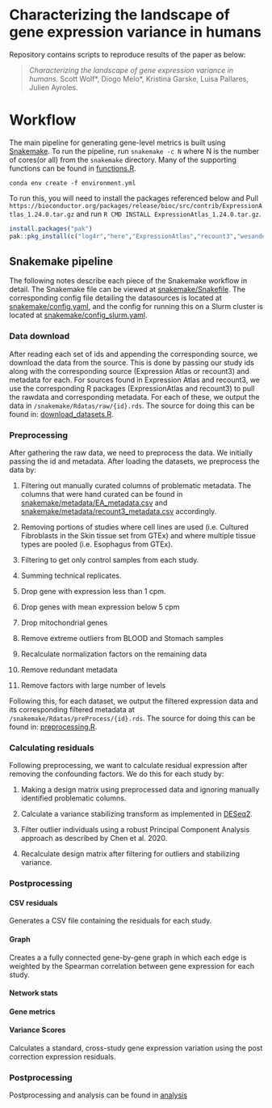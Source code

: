 # Characterizing the landscape of gene expression variance in humans

Repository contains scripts to reproduce results of the paper as below:

> *Characterizing the landscape of gene expression variance in humans.*
> Scott Wolf*, Diogo Melo*, Kristina Garske, Luisa Pallares, Julien Ayroles.

# Workflow

The main pipeline for generating gene-level metrics is built using [Snakemake](https://snakemake.readthedocs.io/en/stable/). To run the pipeline, run `snakemake -c N` where N is the number of cores(or all) from the `snakemake` directory. Many of the supporting functions can be found in [functions.R](functions.R).

`conda env create -f environment.yml`

To run this, you will need to install the packages referenced below and
Pull `https://bioconductor.org/packages/release/bioc/src/contrib/ExpressionAtlas_1.24.0.tar.gz` and run `R CMD INSTALL ExpressionAtlas_1.24.0.tar.gz`.
```r
install.packages("pak")
pak::pkg_install(c("log4r","here","ExpressionAtlas","recount3","wesanderson", "cowplot", "rrcov", "AnnotationDbi", "DESeq2", "sergihervas/iMKT", "clusterProfiler", "viridis", "org.Hs.eg.db","edgeR", "janitor", "vsn","doMC", "Rfast", "missMDA", "corrplot", "vegan", "Hmisc"))
```
## Snakemake pipeline

The following notes describe each piece of the Snakemake workflow in detail. The Snakemake file can be viewed at [snakemake/Snakefile](snakemake/Snakefile). The corresponding config file detailing the datasources is located at [snakemake/config.yaml](snakemake/config.yaml), and the config for running this on a Slurm cluster is located at [snakemake/config_slurm.yaml](snakemake/config_slurm.yaml).

### Data download

After reading each set of ids and appending the corresponding source, we download the data from the source. This is done by passing our study ids along with the corresponding source (Expression Atlas or recount3) and metadata for each. For sources found in Expression Atlas and recount3, we use the corresponding R packages (ExpressionAtlas and recount3) to pull the rawdata and corresponding metadata. For each of these, we output the data in `/snakemake/Rdatas/raw/{id}.rds`. The source for doing this can be found in: [download_datasets.R](snakemake/scripts/download_datasets.R).

### Preprocessing

After gathering the raw data, we need to preprocess the data. We initially passing the id and metadata. After loading the datasets, we preprocess the data by:

1. Filtering out manually curated columns of problematic metadata. The columns that were hand curated can be found in [snakemake/metadata/EA_metadata.csv](snakemake/metadata/EA_metadata.csv) and [snakemake/metadata/recount3_metadata.csv](snakemake/metadata/recount3_metadata.csv) accordingly.

2. Removing portions of studies where cell lines are used (i.e. Cultured Fibroblasts in the Skin tissue set from GTEx) and where multiple tissue types are pooled (i.e. Esophagus from GTEx).

3. Filtering to get only control samples from each study.

4. Summing technical replicates.

5. Drop gene with expression less than 1 cpm.

6. Drop genes with mean expression below 5 cpm

7. Drop mitochondrial genes

8. Remove extreme outliers from BLOOD and Stomach samples

9. Recalculate normalization factors on the remaining data

10. Remove redundant metadata

11. Remove factors with large number of levels



Following this, for each dataset, we output the filtered expression data and its corresponding filtered metadata at `/snakemake/Rdatas/preProcess/{id}.rds`. The source for doing this can be found in: [preprocessing.R](snakemake/scripts/preprocessing.R).

### Calculating residuals

Following preprocessing, we want to calculate residual expression after removing the confounding factors. We do this for each study by:

1. Making a design matrix using preprocessed data and ignoring manually identified problematic columns.

2. Calculate a variance stabilizing transform as implemented in [DESeq2](https://rdrr.io/bioc/DESeq2/man/varianceStabilizingTransformation.html).

3. Filter outlier individuals using a robust Principal Component Analysis approach as described by Chen et al. 2020.

4. Recalculate design matrix after filtering for outliers and stabilizing variance.


### Postprocessing

#### CSV residuals

Generates a CSV file containing the residuals for each study.

#### Graph
Creates a a fully connected gene-by-gene graph in which each edge is weighted by the Spearman correlation between gene expression for each study.

#### Network stats

#### Gene metrics

#### Variance Scores

Calculates a standard, cross-study gene expression variation using the post correction expression residuals.


### Postprocessing

Postprocessing and analysis can be found in [analysis](analysis/)

####
